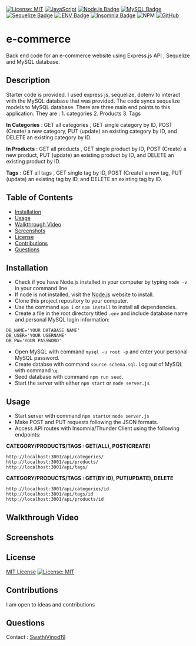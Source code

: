 [![License: MIT](https://img.shields.io/badge/License-MIT-yellow.svg)](https://opensource.org/licenses/MIT)
[![JavaScript](https://img.shields.io/badge/JavaScript-ES6-yellow.svg)](https://www.ecma-international.org/ecma-262/)
[![Node.js Badge](https://img.shields.io/badge/Node.js-393?logo=nodedotjs&logoColor=fff&style=flat)](https://nodejs.org/en)
[![MySQL Badge](https://img.shields.io/badge/MySQL-4479A1?logo=mysql&logoColor=fff&style=flat)](https://www.npmjs.com/package/mysql2)
[![Sequelize Badge](https://img.shields.io/badge/Sequelize-52B0E7?logo=sequelize&logoColor=fff&style=flat)](https://sequelize.org/docs/v6/)
[![.ENV Badge](https://img.shields.io/badge/.ENV-ECD53F?logo=dotenv&logoColor=000&style=flat)](https://www.npmjs.com/package/dotenv)
[![Insomnia Badge](https://img.shields.io/badge/Insomnia-4000BF?logo=insomnia&logoColor=fff&style=flat)](https://insomnia.rest/)
![NPM](https://img.shields.io/badge/NPM-%23CB3837.svg?style=for-the-badge&logo=npm&logoColor=white)
[![GitHub](https://img.shields.io/badge/GitHub-SwathiVinod19-black.svg?logo=github)](https://github.com/Swathivinod19)


# e-commerce
Back end code for an e-commerce website using Express.js API , Sequelize and MySQL database.

## Description 
Starter code is provided. I used express js, sequelize, dotenv to interact with the MySQL database that was provided.
The code syncs sequelize models to MySQL database. There are three main end points to this application. They are : 1. categories 2. Products 3. Tags

**In Categories** :
GET all categories , GET single category by ID, POST (Create) a new category, PUT (update) an existing category by ID, and DELETE an existing category by ID.

  
**In Products** : 
GET all products , GET single product by ID, POST (Create) a new product, PUT (update) an existing product by ID, and DELETE an existing product by ID.

  
**Tags** : 
GET all tags , GET single tag by ID, POST (Create) a new tag, PUT (update) an existing tag by ID, and DELETE an existing tag by ID.


## Table of Contents

* [Installation](#installation)
* [Usage](#usage)
* [Walkthrough Video](#Walkthrough-video)
* [Screenshots](#Screenshots)
* [License](#license)
* [Contributions](#contributions)
* [Questions](#questions)

## Installation
* Check if you have Node.js installed in your computer by typing `node -v` in your command line.
* If node is not installed, visit the [Node.js](https://nodejs.org/en) website to install. 
* Clone this project repository to your computer. 
* Use the command `npm i` or `npm install` to install all dependencies. 
* Create a file in the root directory titled `.env` and include database name and personal MySQL login information:
```
DB_NAME='YOUR DATABASE NAME'
DB_USER='YOUR USERNAME'
DB_PW='YOUR PASSWORD'
```
* Open MySQL with command `mysql -u root -p` and enter your personal MySQL password. 
* Create databse with command `source schema.sql`. Log out of MySQL with command `\q`.
* Seed database with command `npm run seed`.
* Start the server with either `npm start` or `node server.js`

## Usage
* Start server with command `npm start`or `node server.js`
* Make POST and PUT requests following the JSON formats. 
* Access API routes with Insomnia/Thunder Client using the following endpoints:

**CATEGORY/PRODUCTS/TAGS : GET(ALL), POST(CREATE)**
```
http://localhost:3001/api/categories/
http://localhost:3001/api/products/
http://localhost:3001/api/tags/ 
```
**CATEGORY/PRODUCTS/TAGS : GET(BY ID), PUT(UPDATE), DELETE**
```
http://localhost:3001/api/categories/id
http://localhost:3001/api/tags/id
http://localhost:3001/api/products/id
```


## Walkthrough Video

## Screenshots


## License

[MIT License](https://opensource.org/licenses/MIT)
[![License: MIT](https://img.shields.io/badge/License-MIT-yellow.svg)](https://opensource.org/licenses/MIT)

## Contributions
I am open to ideas and contributions

## Questions

Contact : [SwathiVinod19](https://github.com/SwathiVinod19)



